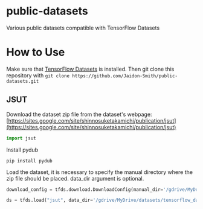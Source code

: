 # public-datasets
Various public datasets compatible with TensorFlow Datasets

# How to Use
Make sure that [TensorFlow Datasets](https://www.tensorflow.org/datasets) is installed.
Then git clone this repository with `git clone https://github.com/Jaidon-Smith/public-datasets.git`

## JSUT
Download the dataset zip file from the dataset's webpage:
[https://sites.google.com/site/shinnosuketakamichi/publication/jsut](https://sites.google.com/site/shinnosuketakamichi/publication/jsut)
```python
import jsut
```
Install pydub
```
pip install pydub
```

Load the dataset, it is necessary to specify the manual directory where the zip file should be placed.
data_dir argument is optional.

```python
download_config = tfds.download.DownloadConfig(manual_dir='/gdrive/MyDrive/datasets/tensorflow_datasets/downloads/manual')

ds = tfds.load("jsut", data_dir='/gdrive/MyDrive/datasets/tensorflow_datasets', download_and_prepare_kwargs={"download_config": download_config})
```

